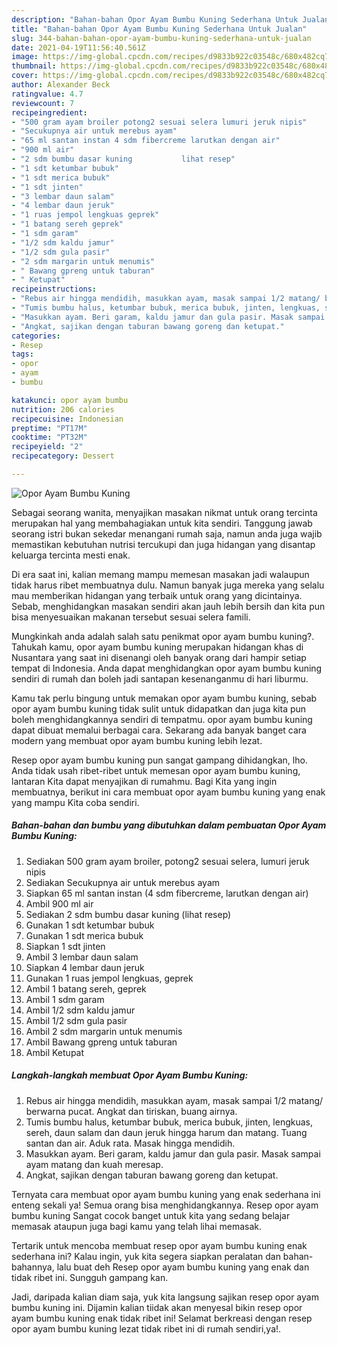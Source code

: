 ```yaml
---
description: "Bahan-bahan Opor Ayam Bumbu Kuning Sederhana Untuk Jualan"
title: "Bahan-bahan Opor Ayam Bumbu Kuning Sederhana Untuk Jualan"
slug: 344-bahan-bahan-opor-ayam-bumbu-kuning-sederhana-untuk-jualan
date: 2021-04-19T11:56:40.561Z
image: https://img-global.cpcdn.com/recipes/d9833b922c03548c/680x482cq70/opor-ayam-bumbu-kuning-foto-resep-utama.jpg
thumbnail: https://img-global.cpcdn.com/recipes/d9833b922c03548c/680x482cq70/opor-ayam-bumbu-kuning-foto-resep-utama.jpg
cover: https://img-global.cpcdn.com/recipes/d9833b922c03548c/680x482cq70/opor-ayam-bumbu-kuning-foto-resep-utama.jpg
author: Alexander Beck
ratingvalue: 4.7
reviewcount: 7
recipeingredient:
- "500 gram ayam broiler potong2 sesuai selera lumuri jeruk nipis"
- "Secukupnya air untuk merebus ayam"
- "65 ml santan instan 4 sdm fibercreme larutkan dengan air"
- "900 ml air"
- "2 sdm bumbu dasar kuning           lihat resep"
- "1 sdt ketumbar bubuk"
- "1 sdt merica bubuk"
- "1 sdt jinten"
- "3 lembar daun salam"
- "4 lembar daun jeruk"
- "1 ruas jempol lengkuas geprek"
- "1 batang sereh geprek"
- "1 sdm garam"
- "1/2 sdm kaldu jamur"
- "1/2 sdm gula pasir"
- "2 sdm margarin untuk menumis"
- " Bawang gpreng untuk taburan"
- " Ketupat"
recipeinstructions:
- "Rebus air hingga mendidih, masukkan ayam, masak sampai 1/2 matang/ berwarna pucat. Angkat dan tiriskan, buang airnya."
- "Tumis bumbu halus, ketumbar bubuk, merica bubuk, jinten, lengkuas, sereh, daun salam dan daun jeruk hingga harum dan matang. Tuang santan dan air. Aduk rata. Masak hingga mendidih."
- "Masukkan ayam. Beri garam, kaldu jamur dan gula pasir. Masak sampai ayam matang dan kuah meresap."
- "Angkat, sajikan dengan taburan bawang goreng dan ketupat."
categories:
- Resep
tags:
- opor
- ayam
- bumbu

katakunci: opor ayam bumbu 
nutrition: 206 calories
recipecuisine: Indonesian
preptime: "PT17M"
cooktime: "PT32M"
recipeyield: "2"
recipecategory: Dessert

---
```



![Opor Ayam Bumbu Kuning](https://img-global.cpcdn.com/recipes/d9833b922c03548c/680x482cq70/opor-ayam-bumbu-kuning-foto-resep-utama.jpg)

Sebagai seorang wanita, menyajikan masakan nikmat untuk orang tercinta merupakan hal yang membahagiakan untuk kita sendiri. Tanggung jawab seorang istri bukan sekedar menangani rumah saja, namun anda juga wajib memastikan kebutuhan nutrisi tercukupi dan juga hidangan yang disantap keluarga tercinta mesti enak.

Di era  saat ini, kalian memang mampu memesan masakan jadi walaupun tidak harus ribet membuatnya dulu. Namun banyak juga mereka yang selalu mau memberikan hidangan yang terbaik untuk orang yang dicintainya. Sebab, menghidangkan masakan sendiri akan jauh lebih bersih dan kita pun bisa menyesuaikan makanan tersebut sesuai selera famili. 



Mungkinkah anda adalah salah satu penikmat opor ayam bumbu kuning?. Tahukah kamu, opor ayam bumbu kuning merupakan hidangan khas di Nusantara yang saat ini disenangi oleh banyak orang dari hampir setiap tempat di Indonesia. Anda dapat menghidangkan opor ayam bumbu kuning sendiri di rumah dan boleh jadi santapan kesenanganmu di hari liburmu.

Kamu tak perlu bingung untuk memakan opor ayam bumbu kuning, sebab opor ayam bumbu kuning tidak sulit untuk didapatkan dan juga kita pun boleh menghidangkannya sendiri di tempatmu. opor ayam bumbu kuning dapat dibuat memalui berbagai cara. Sekarang ada banyak banget cara modern yang membuat opor ayam bumbu kuning lebih lezat.

Resep opor ayam bumbu kuning pun sangat gampang dihidangkan, lho. Anda tidak usah ribet-ribet untuk memesan opor ayam bumbu kuning, lantaran Kita dapat menyajikan di rumahmu. Bagi Kita yang ingin membuatnya, berikut ini cara membuat opor ayam bumbu kuning yang enak yang mampu Kita coba sendiri.

<!--inarticleads1-->

##### Bahan-bahan dan bumbu yang dibutuhkan dalam pembuatan Opor Ayam Bumbu Kuning:

1. Sediakan 500 gram ayam broiler, potong2 sesuai selera, lumuri jeruk nipis
1. Sediakan Secukupnya air untuk merebus ayam
1. Siapkan 65 ml santan instan (4 sdm fibercreme, larutkan dengan air)
1. Ambil 900 ml air
1. Sediakan 2 sdm bumbu dasar kuning           (lihat resep)
1. Gunakan 1 sdt ketumbar bubuk
1. Gunakan 1 sdt merica bubuk
1. Siapkan 1 sdt jinten
1. Ambil 3 lembar daun salam
1. Siapkan 4 lembar daun jeruk
1. Gunakan 1 ruas jempol lengkuas, geprek
1. Ambil 1 batang sereh, geprek
1. Ambil 1 sdm garam
1. Ambil 1/2 sdm kaldu jamur
1. Ambil 1/2 sdm gula pasir
1. Ambil 2 sdm margarin untuk menumis
1. Ambil  Bawang gpreng untuk taburan
1. Ambil  Ketupat




<!--inarticleads2-->

##### Langkah-langkah membuat Opor Ayam Bumbu Kuning:

1. Rebus air hingga mendidih, masukkan ayam, masak sampai 1/2 matang/ berwarna pucat. Angkat dan tiriskan, buang airnya.
1. Tumis bumbu halus, ketumbar bubuk, merica bubuk, jinten, lengkuas, sereh, daun salam dan daun jeruk hingga harum dan matang. Tuang santan dan air. Aduk rata. Masak hingga mendidih.
1. Masukkan ayam. Beri garam, kaldu jamur dan gula pasir. Masak sampai ayam matang dan kuah meresap.
1. Angkat, sajikan dengan taburan bawang goreng dan ketupat.




Ternyata cara membuat opor ayam bumbu kuning yang enak sederhana ini enteng sekali ya! Semua orang bisa menghidangkannya. Resep opor ayam bumbu kuning Sangat cocok banget untuk kita yang sedang belajar memasak ataupun juga bagi kamu yang telah lihai memasak.

Tertarik untuk mencoba membuat resep opor ayam bumbu kuning enak sederhana ini? Kalau ingin, yuk kita segera siapkan peralatan dan bahan-bahannya, lalu buat deh Resep opor ayam bumbu kuning yang enak dan tidak ribet ini. Sungguh gampang kan. 

Jadi, daripada kalian diam saja, yuk kita langsung sajikan resep opor ayam bumbu kuning ini. Dijamin kalian tiidak akan menyesal bikin resep opor ayam bumbu kuning enak tidak ribet ini! Selamat berkreasi dengan resep opor ayam bumbu kuning lezat tidak ribet ini di rumah sendiri,ya!.

